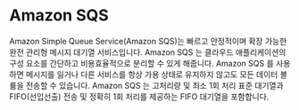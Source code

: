 # Amazon SQS

Amazon Simple Queue Service(Amazon SQS)는 빠르고 안정적이며 확장 가능한 완전 관리형 메시지 대기열 서비스입니다. Amazon SQS 는 클라우드 애플리케이션의 구성 요소를 간단하고 비용효율적으로 분리할 수 있게 해줍니다. Amazon SQS 를 사용하면 메시지를 잃거나 다른 서비스를 항상 가용 상태로 유지하지 않고도 모든 데이터 볼륨을 전송할 수 있습니다. Amazon SQS 는 고처리량 및 최소 1회 처리 표준 대기열과 FIFO(선입선출) 전송 및 정확히 1회 처리를 제공하는 FIFO 대기열을 포함합니다.
